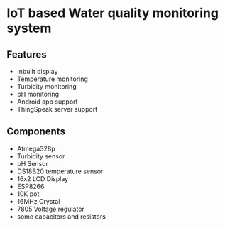 # IoT based Water quality monitoring system

## Features
- Inbuilt display
- Temperature monitoring
- Turbidity monitoring
- pH monitoring
- Android app support
- ThingSpeak server support


## Components
- Atmega328p
- Turbidity sensor
- pH Sensor
- DS18B20 temperature sensor
- 16x2 LCD Display
- ESP8266
- 10K pot
- 16MHz Crystal
- 7805 Voltage regulator
- some capacitors and resistors

